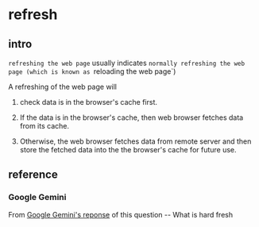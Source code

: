 # refresh
## intro
`refreshing the web page` usually indicates `normally refreshing the web page (which is known as `reloading the web page`)

A refreshing of the web page will

1. check data is in the browser's cache first.

2. If the data is in the browser's cache, then web browser fetches data from its cache.

3. Otherwise, the web browser fetches data from remote server and then store the fetched data into the the browser's cache for future use.

## reference
### Google Gemini
From [Google Gemini's reponse](https://g.co/gemini/share/db9bfbd8edbe) of this question -- What is hard fresh
